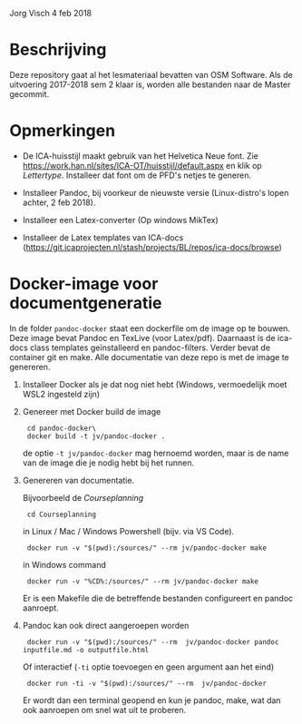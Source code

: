Jorg Visch 4 feb 2018

# Beschrijving

Deze repository gaat al het lesmateriaal bevatten van OSM Software. Als
de uitvoering 2017-2018 sem 2 klaar is, worden alle bestanden naar de
Master gecommit.

# Opmerkingen

-   De ICA-huisstijl maakt gebruik van het Helvetica Neue font. Zie
    <https://work.han.nl/sites/ICA-OT/huisstijl/default.aspx> en klik op
    *Lettertype*. Installeer dat font om de PFD's netjes te generen.

-   Installeer Pandoc, bij voorkeur de nieuwste versie (Linux-distro's
    lopen achter, 2 feb 2018).

-   Installeer een Latex-converter (Op windows MikTex)

-   Installeer de Latex templates van ICA-docs
    (<https://git.icaprojecten.nl/stash/projects/BL/repos/ica-docs/browse>)

# Docker-image voor documentgeneratie

In de folder `pandoc-docker` staat een dockerfile om de image op te
bouwen. Deze image bevat Pandoc en TexLive (voor Latex/pdf). Daarnaast
is de ica-docs class templates geïnstalleerd en pandoc-filters. Verder
bevat de container git en make. Alle documentatie van deze repo is met
de image te genereren.

1.  Installeer Docker als je dat nog niet hebt (Windows, vermoedelijk
    moet WSL2 ingesteld zijn)

2.  Genereer met Docker build de image

         cd pandoc-docker\
         docker build -t jv/pandoc-docker .

    de optie `-t jv/pandoc-docker` mag hernoemd worden, maar is de name
    van de image die je nodig hebt bij het runnen.

3.  Genereren van documentatie.

    Bijvoorbeeld de *Courseplanning*

         cd Courseplanning

    in Linux / Mac / Windows Powershell (bijv. via VS Code).

         docker run -v "$(pwd):/sources/" --rm jv/pandoc-docker make

    in Windows command

         docker run -v "%CD%:/sources/" --rm jv/pandoc-docker make

    Er is een Makefile die de betreffende bestanden configureert en
    pandoc aanroept.

4.  Pandoc kan ook direct aangeroepen worden

         docker run -v "$(pwd):/sources/" --rm  jv/pandoc-docker pandoc inputfile.md -o outputfile.html

    Of interactief (`-ti` optie toevoegen en geen argument aan het eind)

         docker run -ti -v "$(pwd):/sources/" --rm  jv/pandoc-docker

    Er wordt dan een terminal geopend en kun je pandoc, make, wat dan
    ook aanroepen om snel wat uit te proberen.

